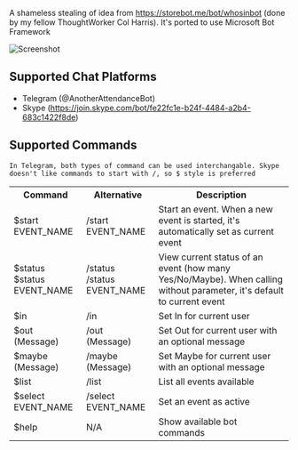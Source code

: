 A shameless stealing of idea from https://storebot.me/bot/whosinbot (done by  my fellow ThoughtWorker Col Harris). It's ported to use Microsoft Bot Framework

![Screenshot](https://dl.dropboxusercontent.com/u/55034418/AttendanceBotScreenshot.png)

## Supported Chat Platforms
- Telegram (@AnotherAttendanceBot)
- Skype (https://join.skype.com/bot/fe22fc1e-b24f-4484-a2b4-683c1422f8de)

## Supported Commands

```
In Telegram, both types of command can be used interchangable. Skype doesn't like commands to start with /, so $ style is preferred
```

<table>
    <tr>
        <th>Command</th>
        <th>Alternative</th>
        <th>Description</th>
    </tr>
    <tr>
        <td>
            $start EVENT_NAME
        </td>
        <td>
            /start EVENT_NAME
        </td>
        <td>
            Start an event. When a new event is started, it's automatically set as current event
        </td>
    </tr>
    <tr>
        <td>
            $status
            <br/>
            $status EVENT_NAME
        </td>
        <td>
            /status
            <br/>
            /status EVENT_NAME
        </td>
        <td>
            View current status of an event (how many Yes/No/Maybe). When calling without parameter, it's default to current event
        </td>
    </tr>
    <tr>
        <td>
            $in
        </td>
        <td>
            /in
        </td>
        <td>
            Set In for current user
        </td>
    </tr>
    <tr>
        <td>
            $out (Message)
        </td>
        <td>
            /out (Message)
        </td>
        <td>
            Set Out for current user with an optional message
        </td>
    </tr>
    <tr>
        <td>
            $maybe (Message)
        </td>
        <td>
            /maybe (Message)
        </td>
        <td>
            Set Maybe for current user with an optional message
        </td>
    </tr>
    <tr>
        <td>
            $list
        </td>
        <td>
            /list
        </td>
        <td>
            List all events available
        </td>
    </tr>
    <tr>
        <td>
            $select EVENT_NAME
        </td>
        <td>
            /select EVENT_NAME
        </td>
        <td>
            Set an event as active
        </td>
    </tr>
    <tr>
        <td>
            $help
        </td>
        <td>
            N/A
        </td>
        <td>
            Show available bot commands
        </td>
    </tr>
</table>